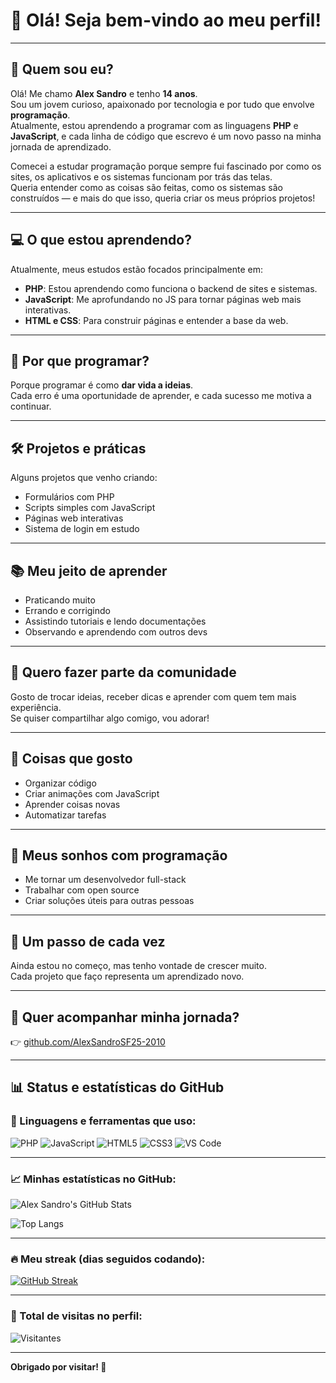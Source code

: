 # 👋 Olá! Seja bem-vindo ao meu perfil!

---

## 👦 Quem sou eu?

Olá! Me chamo **Alex Sandro** e tenho **14 anos**.  
Sou um jovem curioso, apaixonado por tecnologia e por tudo que envolve **programação**.  
Atualmente, estou aprendendo a programar com as linguagens **PHP** e **JavaScript**, e cada linha de código que escrevo é um novo passo na minha jornada de aprendizado.  

Comecei a estudar programação porque sempre fui fascinado por como os sites, os aplicativos e os sistemas funcionam por trás das telas.  
Queria entender como as coisas são feitas, como os sistemas são construídos — e mais do que isso, queria criar os meus próprios projetos!

---

## 💻 O que estou aprendendo?

Atualmente, meus estudos estão focados principalmente em:

- **PHP**: Estou aprendendo como funciona o backend de sites e sistemas.  
- **JavaScript**: Me aprofundando no JS para tornar páginas web mais interativas.  
- **HTML e CSS**: Para construir páginas e entender a base da web.

---

## 🚀 Por que programar?

Porque programar é como **dar vida a ideias**.  
Cada erro é uma oportunidade de aprender, e cada sucesso me motiva a continuar.

---

## 🛠️ Projetos e práticas

Alguns projetos que venho criando:

- Formulários com PHP
- Scripts simples com JavaScript
- Páginas web interativas
- Sistema de login em estudo

---

## 📚 Meu jeito de aprender

- Praticando muito
- Errando e corrigindo
- Assistindo tutoriais e lendo documentações
- Observando e aprendendo com outros devs

---

## 🤝 Quero fazer parte da comunidade

Gosto de trocar ideias, receber dicas e aprender com quem tem mais experiência.  
Se quiser compartilhar algo comigo, vou adorar!

---

## 💬 Coisas que gosto

- Organizar código
- Criar animações com JavaScript
- Aprender coisas novas
- Automatizar tarefas

---

## 🔮 Meus sonhos com programação

- Me tornar um desenvolvedor full-stack
- Trabalhar com open source
- Criar soluções úteis para outras pessoas

---

## 🧭 Um passo de cada vez

Ainda estou no começo, mas tenho vontade de crescer muito.  
Cada projeto que faço representa um aprendizado novo.

---

## 📂 Quer acompanhar minha jornada?

👉 [github.com/AlexSandroSF25-2010](https://github.com/AlexSandroSF25-2010)

---

## 📊 Status e estatísticas do GitHub

### 🧰 Linguagens e ferramentas que uso:

![PHP](https://img.shields.io/badge/PHP-777BB4?style=for-the-badge&logo=php&logoColor=white)
![JavaScript](https://img.shields.io/badge/JavaScript-F7DF1E?style=for-the-badge&logo=javascript&logoColor=black)
![HTML5](https://img.shields.io/badge/HTML5-E34F26?style=for-the-badge&logo=html5&logoColor=white)
![CSS3](https://img.shields.io/badge/CSS3-1572B6?style=for-the-badge&logo=css3&logoColor=white)
![VS Code](https://img.shields.io/badge/VS%20Code-007ACC?style=for-the-badge&logo=visual-studio-code&logoColor=white)

---

### 📈 Minhas estatísticas no GitHub:

![Alex Sandro's GitHub Stats](https://github-readme-stats.vercel.app/api?username=AlexSandroSF25-2010&show_icons=true&theme=tokyonight)

![Top Langs](https://github-readme-stats.vercel.app/api/top-langs/?username=AlexSandroSF25-2010&layout=compact&theme=tokyonight)

---

### 🔥 Meu streak (dias seguidos codando):

[![GitHub Streak](https://streak-stats.demolab.com?user=AlexSandroSF25-2010&theme=tokyonight&date_format=j%20M%5B%20Y%5D)](https://git.io/streak-stats)

---

### 🧮 Total de visitas no perfil:

![Visitantes](https://komarev.com/ghpvc/?username=AlexSandroSF25-2010&style=flat-square&color=blue)

---

**Obrigado por visitar! 🙌**

